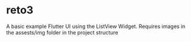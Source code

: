 # reto3

A basic example Flutter UI using the ListView Widget. Requires images in the assests/img folder in the project structure